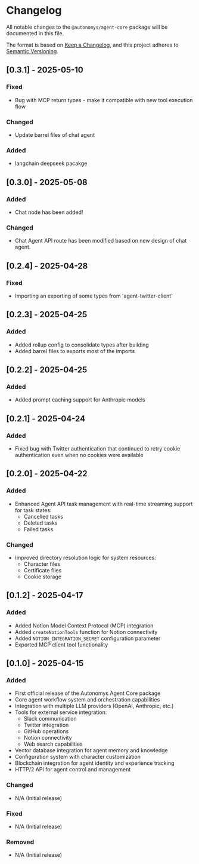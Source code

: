 # Changelog

All notable changes to the `@autonomys/agent-core` package will be documented in this file.

The format is based on [Keep a Changelog](https://keepachangelog.com/en/1.0.0/),
and this project adheres to [Semantic Versioning](https://semver.org/spec/v2.0.0.html).

## [0.3.1] - 2025-05-10

### Fixed
- Bug with MCP return types - make it compatible with new tool execution flow

### Changed
- Update barrel files of chat agent

### Added
- langchain deepseek pacakge

## [0.3.0] - 2025-05-08

### Added

- Chat node has been added!

### Changed

- Chat Agent API route has been modified based on new design of chat agent.

## [0.2.4] - 2025-04-28

### Fixed

- Importing an exporting of some types from 'agent-twitter-client'

## [0.2.3] - 2025-04-25

### Added

- Added rollup config to consolidate types after building
- Added barrel files to exports most of the imports

## [0.2.2] - 2025-04-25

### Added

- Added prompt caching support for Anthropic models

## [0.2.1] - 2025-04-24

### Added

- Fixed bug with Twitter authentication that continued to retry cookie authentication even when no cookies were available

## [0.2.0] - 2025-04-22

### Added

- Enhanced Agent API task management with real-time streaming support for task states:
  - Cancelled tasks
  - Deleted tasks
  - Failed tasks

### Changed

- Improved directory resolution logic for system resources:
  - Character files
  - Certificate files
  - Cookie storage

## [0.1.2] - 2025-04-17

### Added

- Added Notion Model Context Protocol (MCP) integration
- Added `createNotionTools` function for Notion connectivity
- Added `NOTION_INTEGRATION_SECRET` configuration parameter
- Exported MCP client tool functionality

## [0.1.0] - 2025-04-15

### Added

- First official release of the Autonomys Agent Core package
- Core agent workflow system and orchestration capabilities
- Integration with multiple LLM providers (OpenAI, Anthropic, etc.)
- Tools for external service integration:
  - Slack communication
  - Twitter integration
  - GitHub operations
  - Notion connectivity
  - Web search capabilities
- Vector database integration for agent memory and knowledge
- Configuration system with character customization
- Blockchain integration for agent identity and experience tracking
- HTTP/2 API for agent control and management

### Changed

- N/A (Initial release)

### Fixed

- N/A (Initial release)

### Removed

- N/A (Initial release)

